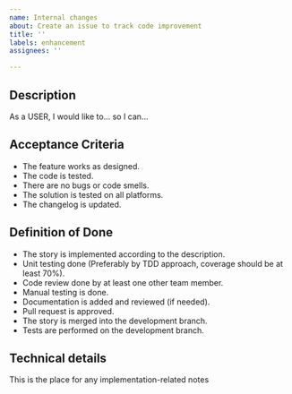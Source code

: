 ```yaml
---
name: Internal changes
about: Create an issue to track code improvement
title: ''
labels: enhancement
assignees: ''

---
```


## Description ##
As a USER, I would like to... so I can...

## Acceptance Criteria ##
- The feature works as designed.
- The code is tested.
- There are no bugs or code smells.
- The solution is tested on all platforms.
- The changelog is updated.

## Definition of Done ##
- The story is implemented according to the description.
- Unit testing done (Preferably by TDD approach, coverage should be at least 70%).
- Code review done by at least one other team member.
- Manual testing is done.
- Documentation is added and reviewed (if needed).
- Pull request is approved.
- The story is merged into the development branch.
- Tests are performed on the development branch.

## Technical details ##
This is the place for any implementation-related notes
